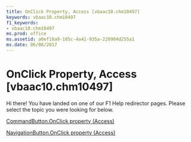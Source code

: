 ```yaml
---
title: OnClick Property, Access [vbaac10.chm10497]
keywords: vbaac10.chm10497
f1_keywords:
- vbaac10.chm10497
ms.prod: office
ms.assetid: a0ef18a9-185c-4a42-935a-228904d255a1
ms.date: 06/08/2017
---
```



# OnClick Property, Access [vbaac10.chm10497]

Hi there! You have landed on one of our F1 Help redirector pages. Please select the topic you were looking for below.

[CommandButton.OnClick property (Access)](http://msdn.microsoft.com/library/1034aa82-58cd-f639-d936-326049ccf38c%28Office.15%29.aspx)

[NavigationButton.OnClick property (Access)](http://msdn.microsoft.com/library/8011ea46-129e-4194-7b2f-e577378111c7%28Office.15%29.aspx)


